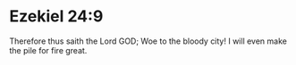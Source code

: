 # Ezekiel 24:9

Therefore thus saith the Lord GOD; Woe to the bloody city! I will even make the pile for fire great.